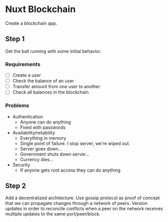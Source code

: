 # Nuxt Blockchain
Create a blockchain app.

## Step 1
Get the ball running with some initial behavior.

### Requirements

- [ ] Create a user
- [ ] Check the balance of an user
- [ ] Transfer amount from one user to another
- [ ] Check all balances in the blockchain

### Problems

- Authentication
  - Anyone can do anything
  - Fixed with passwords
- Availability/reliability
  - Everything in memory
  - Single point of failure. I stop server, we're wiped out.
  - Server goes down...
  - Government shuts down server...
  - Currency dies...
- Security
  - If anyone gets root access they can do anything

## Step 2
Add a decentralized architecture.
Use gossip protocol as proof of concept that we can propagate changes through a network of peers.
Version updates in order to reconcile conflicts when a peer on the network receives multiple updates to the same port/peer/block.